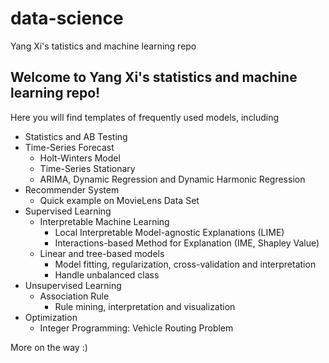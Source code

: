 # data-science
Yang Xi's tatistics and machine learning repo

## Welcome to Yang Xi's statistics and machine learning repo!

Here you will find templates of frequently used models, including
- Statistics and AB Testing
- Time-Series Forecast
    - Holt-Winters Model
    - Time-Series Stationary
    - ARIMA, Dynamic Regression and Dynamic Harmonic Regression
- Recommender System
    - Quick example on MovieLens Data Set
- Supervised Learning
    - Interpretable Machine Learning
        - Local Interpretable Model-agnostic Explanations (LIME)
        - Interactions-based Method for Explanation (IME, Shapley Value)
    - Linear and tree-based models
        - Model fitting, regularization, cross-validation and interpretation
        - Handle unbalanced class
- Unsupervised Learning
    - Association Rule
        - Rule mining, interpretation and visualization
- Optimization
    - Integer Programming: Vehicle Routing Problem

More on the way :)
